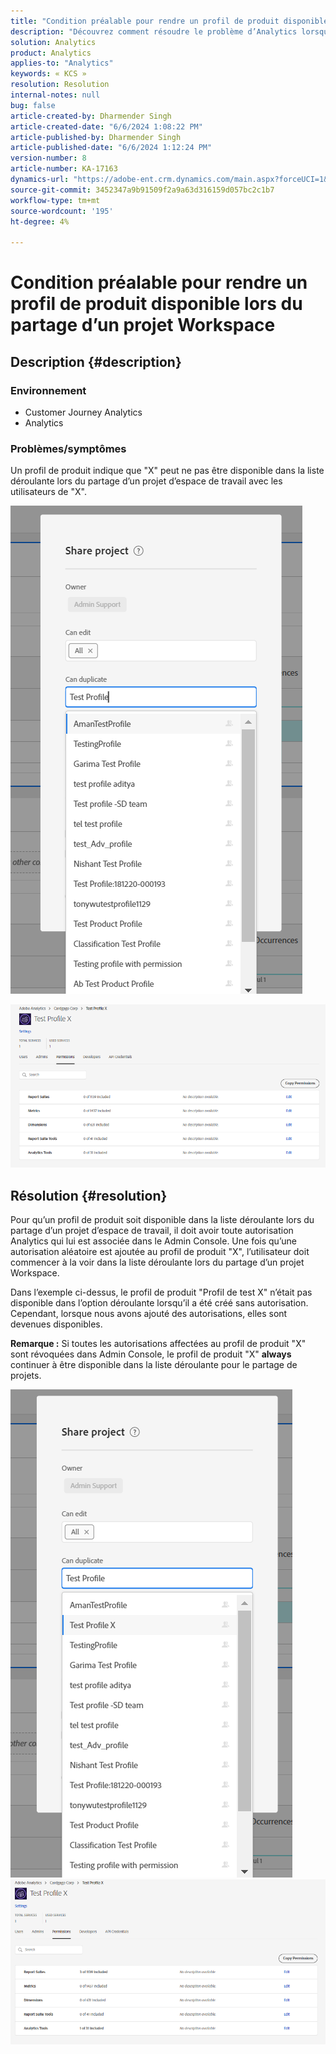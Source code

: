 ```yaml
---
title: "Condition préalable pour rendre un profil de produit disponible lors du partage d’un projet Workspace"
description: "Découvrez comment résoudre le problème d’Analytics lorsqu’un profil de produit n’est peut-être pas disponible dans la liste déroulante lors du partage d’un projet d’espace de travail."
solution: Analytics
product: Analytics
applies-to: "Analytics"
keywords: « KCS »
resolution: Resolution
internal-notes: null
bug: false
article-created-by: Dharmender Singh
article-created-date: "6/6/2024 1:08:22 PM"
article-published-by: Dharmender Singh
article-published-date: "6/6/2024 1:12:24 PM"
version-number: 8
article-number: KA-17163
dynamics-url: "https://adobe-ent.crm.dynamics.com/main.aspx?forceUCI=1&pagetype=entityrecord&etn=knowledgearticle&id=580512d7-0524-ef11-840a-6045bd08369f"
source-git-commit: 3452347a9b91509f2a9a63d316159d057bc2c1b7
workflow-type: tm+mt
source-wordcount: '195'
ht-degree: 4%

---
```


# Condition préalable pour rendre un profil de produit disponible lors du partage d’un projet Workspace

## Description {#description}


### <b>Environnement</b>

- Customer Journey Analytics
- Analytics




### <b>Problèmes/symptômes</b>

Un profil de produit indique que &quot;X&quot; peut ne pas être disponible dans la liste déroulante lors du partage d’un projet d’espace de travail avec les utilisateurs de &quot;X&quot;.



![](assets/___820512d7-0524-ef11-840a-6045bd08369f___.png)

![](assets/___8a0512d7-0524-ef11-840a-6045bd08369f___.png)


## Résolution {#resolution}


Pour qu’un profil de produit soit disponible dans la liste déroulante lors du partage d’un projet d’espace de travail, il doit avoir toute autorisation Analytics qui lui est associée dans le Admin Console. Une fois qu’une autorisation aléatoire est ajoutée au profil de produit &quot;X&quot;, l’utilisateur doit commencer à la voir dans la liste déroulante lors du partage d’un projet Workspace.

Dans l’exemple ci-dessus, le profil de produit &quot;Profil de test X&quot; n’était pas disponible dans l’option déroulante lorsqu’il a été créé sans autorisation. Cependant, lorsque nous avons ajouté des autorisations, elles sont devenues disponibles.

<b>Remarque :</b> Si toutes les autorisations affectées au profil de produit &quot;X&quot; sont révoquées dans Admin Console, le profil de produit &quot;X&quot; <b>always </b>continuer à être disponible dans la liste déroulante pour le partage de projets.

![](assets/30693c56-ceef-eb11-bacb-0022480a5901.png)     ![](assets/c4b23919-ceef-eb11-bacb-0022480a5901.png)
